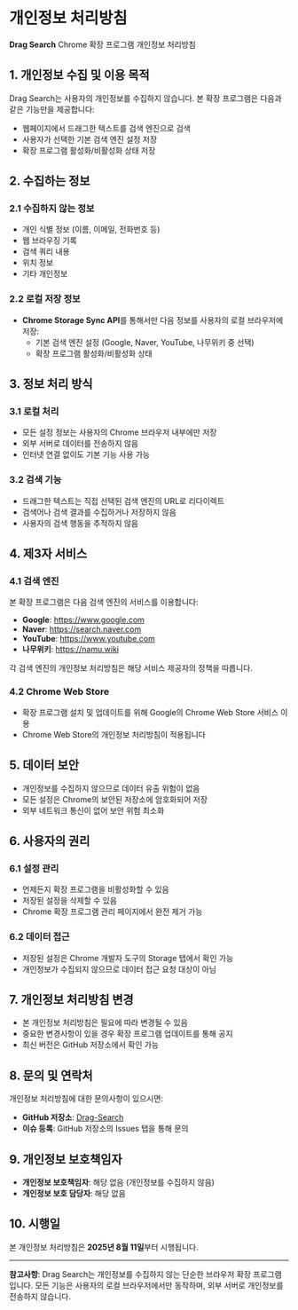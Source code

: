 # 개인정보 처리방침

**Drag Search** Chrome 확장 프로그램 개인정보 처리방침

## 1. 개인정보 수집 및 이용 목적

Drag Search는 사용자의 개인정보를 수집하지 않습니다. 본 확장 프로그램은 다음과 같은 기능만을 제공합니다:

- 웹페이지에서 드래그한 텍스트를 검색 엔진으로 검색
- 사용자가 선택한 기본 검색 엔진 설정 저장
- 확장 프로그램 활성화/비활성화 상태 저장

## 2. 수집하는 정보

### 2.1 수집하지 않는 정보
- 개인 식별 정보 (이름, 이메일, 전화번호 등)
- 웹 브라우징 기록
- 검색 쿼리 내용
- 위치 정보
- 기타 개인정보

### 2.2 로컬 저장 정보
- **Chrome Storage Sync API**를 통해서만 다음 정보를 사용자의 로컬 브라우저에 저장:
  - 기본 검색 엔진 설정 (Google, Naver, YouTube, 나무위키 중 선택)
  - 확장 프로그램 활성화/비활성화 상태

## 3. 정보 처리 방식

### 3.1 로컬 처리
- 모든 설정 정보는 사용자의 Chrome 브라우저 내부에만 저장
- 외부 서버로 데이터를 전송하지 않음
- 인터넷 연결 없이도 기본 기능 사용 가능

### 3.2 검색 기능
- 드래그한 텍스트는 직접 선택된 검색 엔진의 URL로 리다이렉트
- 검색어나 검색 결과를 수집하거나 저장하지 않음
- 사용자의 검색 행동을 추적하지 않음

## 4. 제3자 서비스

### 4.1 검색 엔진
본 확장 프로그램은 다음 검색 엔진의 서비스를 이용합니다:
- **Google**: https://www.google.com
- **Naver**: https://search.naver.com
- **YouTube**: https://www.youtube.com
- **나무위키**: https://namu.wiki

각 검색 엔진의 개인정보 처리방침은 해당 서비스 제공자의 정책을 따릅니다.

### 4.2 Chrome Web Store
- 확장 프로그램 설치 및 업데이트를 위해 Google의 Chrome Web Store 서비스 이용
- Chrome Web Store의 개인정보 처리방침이 적용됩니다

## 5. 데이터 보안

- 개인정보를 수집하지 않으므로 데이터 유출 위험이 없음
- 모든 설정은 Chrome의 보안된 저장소에 암호화되어 저장
- 외부 네트워크 통신이 없어 보안 위험 최소화

## 6. 사용자의 권리

### 6.1 설정 관리
- 언제든지 확장 프로그램을 비활성화할 수 있음
- 저장된 설정을 삭제할 수 있음
- Chrome 확장 프로그램 관리 페이지에서 완전 제거 가능

### 6.2 데이터 접근
- 저장된 설정은 Chrome 개발자 도구의 Storage 탭에서 확인 가능
- 개인정보가 수집되지 않으므로 데이터 접근 요청 대상이 아님

## 7. 개인정보 처리방침 변경

- 본 개인정보 처리방침은 필요에 따라 변경될 수 있음
- 중요한 변경사항이 있을 경우 확장 프로그램 업데이트를 통해 공지
- 최신 버전은 GitHub 저장소에서 확인 가능

## 8. 문의 및 연락처

개인정보 처리방침에 대한 문의사항이 있으시면:

- **GitHub 저장소**: [Drag-Search](https://github.com/re0nyaa/Drag-Search)
- **이슈 등록**: GitHub 저장소의 Issues 탭을 통해 문의

## 9. 개인정보 보호책임자

- **개인정보 보호책임자**: 해당 없음 (개인정보를 수집하지 않음)
- **개인정보 보호 담당자**: 해당 없음

## 10. 시행일

본 개인정보 처리방침은 **2025년 8월 11일**부터 시행됩니다.

---

**참고사항**: Drag Search는 개인정보를 수집하지 않는 단순한 브라우저 확장 프로그램입니다. 모든 기능은 사용자의 로컬 브라우저에서만 동작하며, 외부 서버로 개인정보를 전송하지 않습니다.
